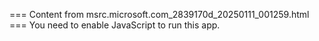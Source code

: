 === Content from msrc.microsoft.com_2839170d_20250111_001259.html ===
You need to enable JavaScript to run this app.
